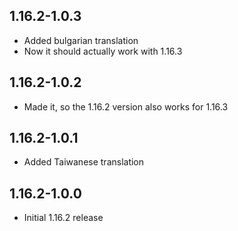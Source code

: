 ## 1.16.2-1.0.3

* Added bulgarian translation
* Now it should actually work with 1.16.3

## 1.16.2-1.0.2

* Made it, so the 1.16.2 version also works for 1.16.3

## 1.16.2-1.0.1

* Added Taiwanese translation

## 1.16.2-1.0.0

* Initial 1.16.2 release